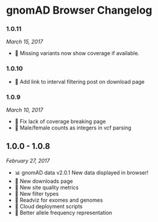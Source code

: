 # gnomAD Browser Changelog

### 1.0.11

_March 15, 2017_

+ 🐛 Missing variants now show coverage if available.


### 1.0.10

+ 🎉 Add link to interval filtering post on download page

### 1.0.9

_March 10, 2017_

+ 🐛 Fix lack of coverage breaking page
+ 🐛 Male/female counts as integers in vcf parsing

## 1.0.0 - 1.0.8

_February 27, 2017_

+ 📊 gnomAD data v2.0.1 New data displayed in browser!
+ 🎉 New downloads page
+ 🎉 New site quality metrics
+ 🎉 New filter types
+ 🎉 Readviz for exomes and genomes
+ 🎉 Cloud deployment scripts
+ 🐛 Better allele frequency representation
